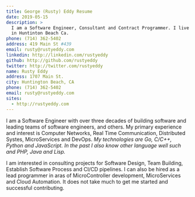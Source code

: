```yaml
---
title: George (Rusty) Eddy Resume
date: 2019-05-15
description: >
  I am a Software Engineer, Consultant and Contract Programmer. I live
  in Huntinton Beach Ca.
phone: (714) 362-5402
address: 419 Main St #439
email: rusty@rustyeddy.com
linkedin: http://linkedin.com/rustyeddy
github: http://github.com/rustyeddy
twitter: http://twitter.com/rustyeddy
name: Rusty Eddy
address: 1707 Main St.
city: Huntington Beach, CA
phone: (714) 362-5402
email: rusty@rustyeddy.com
sites: 
  - http://rustyeddy.com
---
```


I am a Software Engineer with over three decades of building software
and leading teams of software engineers, and others. My primary
experience and interest is Computer Networks, Real Time Communication,
Distributed Systes, MicroServices and DevOps. _My technologies are Go,
C/C++, Python and JavaScript. In the past I also know other language
well such and PHP, Java and Lisp._

I am interested in consulting projects for Software Design, Team
Building, Establish Software Process and CI/CD pipelines. I can also
be hired as a lead programmer in aras of MicroController development,
MicroServices and Cloud Automation. It does not take much to get me
started and successful contributing.
